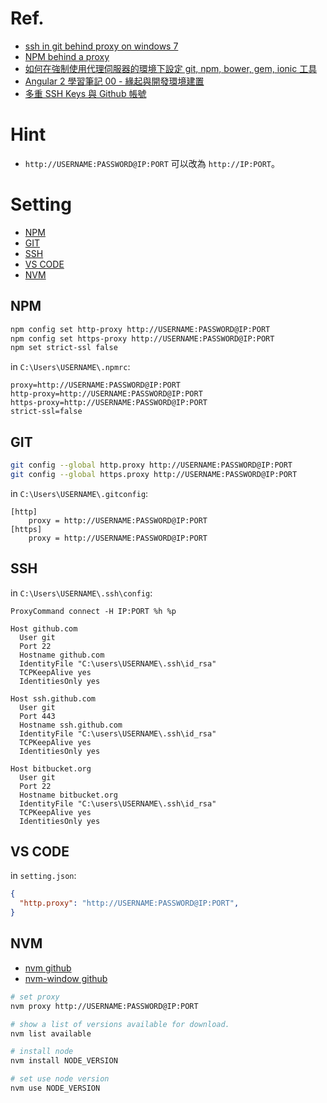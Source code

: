 # Ref.

* [ssh in git behind proxy on windows 7](http://stackoverflow.com/questions/5103083/ssh-in-git-behind-proxy-on-windows-7)
* [NPM behind a proxy](https://github.com/npm/npm/issues/9401)
* [如何在強制使用代理伺服器的環境下設定 git, npm, bower, gem, ionic 工具](http://blog.miniasp.com/post/2015/09/02/proxy-settings-for-git-npm-bower-gem-ionic.aspx)
* [Angular 2 學習筆記 00 - 緣起與開發環境建置](https://dotblogs.com.tw/topcat/2016/12/19/153702)
* [多重 SSH Keys 與 Github 帳號](https://kuanyui.github.io/2016/08/01/git-multiple-ssh-key/)

# Hint

* `http://USERNAME:PASSWORD@IP:PORT` 可以改為 `http://IP:PORT`。
<!-- * For Allianz: `http://wsg1.allianz.corp:8080` -->

# Setting

<!-- TOC depthFrom:2 -->

- [NPM](#npm)
- [GIT](#git)
- [SSH](#ssh)
- [VS CODE](#vs-code)
- [NVM](#nvm)

<!-- /TOC -->

## NPM

```sh
npm config set http-proxy http://USERNAME:PASSWORD@IP:PORT
npm config set https-proxy http://USERNAME:PASSWORD@IP:PORT
npm set strict-ssl false
```

in `C:\Users\USERNAME\.npmrc`:

```
proxy=http://USERNAME:PASSWORD@IP:PORT
http-proxy=http://USERNAME:PASSWORD@IP:PORT
https-proxy=http://USERNAME:PASSWORD@IP:PORT
strict-ssl=false

```

## GIT


```sh
git config --global http.proxy http://USERNAME:PASSWORD@IP:PORT
git config --global https.proxy http://USERNAME:PASSWORD@IP:PORT
```

in `C:\Users\USERNAME\.gitconfig`:

```
[http]
	proxy = http://USERNAME:PASSWORD@IP:PORT
[https]
	proxy = http://USERNAME:PASSWORD@IP:PORT
```

## SSH

in `C:\Users\USERNAME\.ssh\config`:

```
ProxyCommand connect -H IP:PORT %h %p

Host github.com
  User git
  Port 22
  Hostname github.com
  IdentityFile "C:\users\USERNAME\.ssh\id_rsa"
  TCPKeepAlive yes
  IdentitiesOnly yes

Host ssh.github.com
  User git
  Port 443
  Hostname ssh.github.com
  IdentityFile "C:\users\USERNAME\.ssh\id_rsa"
  TCPKeepAlive yes
  IdentitiesOnly yes

Host bitbucket.org
  User git
  Port 22
  Hostname bitbucket.org
  IdentityFile "C:\users\USERNAME\.ssh\id_rsa"
  TCPKeepAlive yes
  IdentitiesOnly yes
```

## VS CODE

in `setting.json`:

```json
{
  "http.proxy": "http://USERNAME:PASSWORD@IP:PORT",
}
```


## NVM

* [nvm github](https://github.com/creationix/nvm)
* [nvm-window github](https://github.com/coreybutler/nvm-windows)

```sh
# set proxy
nvm proxy http://USERNAME:PASSWORD@IP:PORT

# show a list of versions available for download.
nvm list available

# install node
nvm install NODE_VERSION

# set use node version
nvm use NODE_VERSION
```
